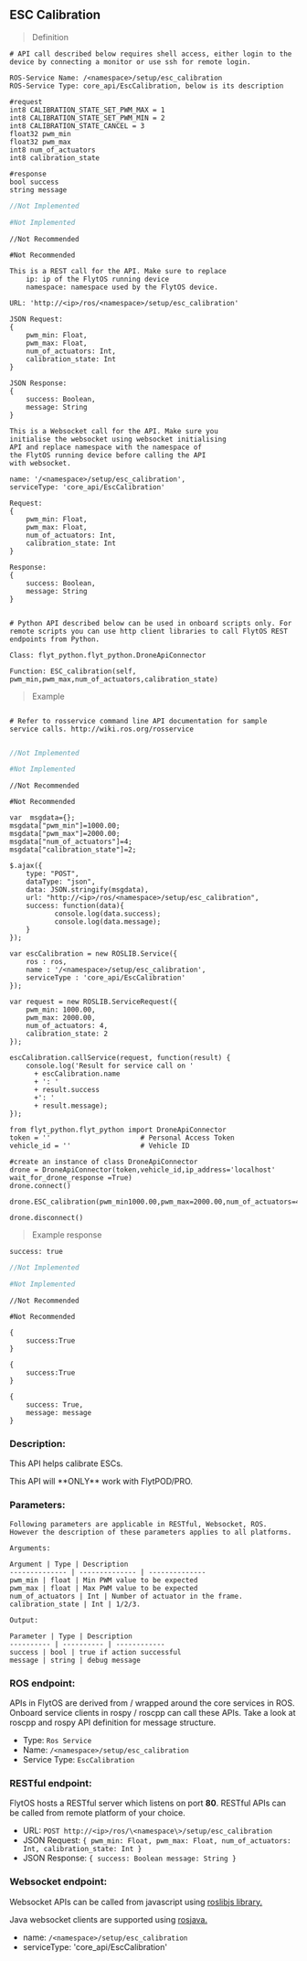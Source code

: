 ## ESC Calibration

> Definition

```shell
# API call described below requires shell access, either login to the device by connecting a monitor or use ssh for remote login.

ROS-Service Name: /<namespace>/setup/esc_calibration
ROS-Service Type: core_api/EscCalibration, below is its description

#request
int8 CALIBRATION_STATE_SET_PWM_MAX = 1
int8 CALIBRATION_STATE_SET_PWM_MIN = 2
int8 CALIBRATION_STATE_CANCEL = 3
float32 pwm_min
float32 pwm_max
int8 num_of_actuators
int8 calibration_state
    
#response
bool success
string message
```

```cpp
//Not Implemented
```

```python
#Not Implemented
```

```cpp--ros
//Not Recommended
```

```python--ros
#Not Recommended
```

```javascript--REST
This is a REST call for the API. Make sure to replace 
    ip: ip of the FlytOS running device
    namespace: namespace used by the FlytOS device.

URL: 'http://<ip>/ros/<namespace>/setup/esc_calibration'

JSON Request:
{
    pwm_min: Float,
    pwm_max: Float,
    num_of_actuators: Int,
    calibration_state: Int
}

JSON Response:
{
    success: Boolean,
    message: String
}

```

```javascript--Websocket
This is a Websocket call for the API. Make sure you 
initialise the websocket using websocket initialising 
API and replace namespace with the namespace of 
the FlytOS running device before calling the API 
with websocket.

name: '/<namespace>/setup/esc_calibration',
serviceType: 'core_api/EscCalibration'

Request:
{
    pwm_min: Float,
    pwm_max: Float,
    num_of_actuators: Int,
    calibration_state: Int
}

Response:
{
    success: Boolean,
    message: String
}

```
```python--flyt_python

# Python API described below can be used in onboard scripts only. For remote scripts you can use http client libraries to call FlytOS REST endpoints from Python.

Class: flyt_python.flyt_python.DroneApiConnector

Function: ESC_calibration(self, pwm_min,pwm_max,num_of_actuators,calibration_state)

```

> Example

```shell

# Refer to rosservice command line API documentation for sample service calls. http://wiki.ros.org/rosservice
    
```

```cpp
//Not Implemented
```

```python
#Not Implemented
```

```cpp--ros
//Not Recommended
```

```python--ros
#Not Recommended
```

```javascript--REST
var  msgdata={};
msgdata["pwm_min"]=1000.00;
msgdata["pwm_max"]=2000.00;
msgdata["num_of_actuators"]=4;
msgdata["calibration_state"]=2;

$.ajax({
    type: "POST",
    dataType: "json",
    data: JSON.stringify(msgdata),
    url: "http://<ip>/ros/<namespace>/setup/esc_calibration",  
    success: function(data){
           console.log(data.success);
           console.log(data.message);
    }
});

```

```javascript--Websocket
var escCalibration = new ROSLIB.Service({
    ros : ros,
    name : '/<namespace>/setup/esc_calibration',
    serviceType : 'core_api/EscCalibration'
});

var request = new ROSLIB.ServiceRequest({
    pwm_min: 1000.00,
    pwm_max: 2000.00,
    num_of_actuators: 4,
    calibration_state: 2
});

escCalibration.callService(request, function(result) {
    console.log('Result for service call on '
      + escCalibration.name
      + ': '
      + result.success
      +': '
      + result.message);
});
```

```python--flyt_python 
from flyt_python.flyt_python import DroneApiConnector
token = ''                      # Personal Access Token
vehicle_id = ''                 # Vehicle ID

#create an instance of class DroneApiConnector
drone = DroneApiConnector(token,vehicle_id,ip_address='localhost' wait_for_drone_response =True)
drone.connect()
    
drone.ESC_calibration(pwm_min1000.00,pwm_max=2000.00,num_of_actuators=4,calibration_state=2)

drone.disconnect()
```


> Example response

```shell
success: true
```

```cpp
//Not Implemented
```

```python
#Not Implemented
```

```cpp--ros
//Not Recommended
```

```python--ros
#Not Recommended
```

```javascript--REST
{
    success:True
}

```

```javascript--Websocket
{
    success:True
}

```

```python--flyt_python
{
    success: True, 
    message: message
}
```
### Description:

This API helps calibrate ESCs.

<aside class="warning">
    This API will **ONLY** work with FlytPOD/PRO.
</aside>

### Parameters:
    
    Following parameters are applicable in RESTful, Websocket, ROS. However the description of these parameters applies to all platforms. 
    
    Arguments:
    
    Argument | Type | Description
    -------------- | -------------- | --------------
    pwm_min | float | Min PWM value to be expected
    pwm_max | float | Max PWM value to be expected
    num_of_actuators | Int | Number of actuator in the frame.
    calibration_state | Int | 1/2/3.
    
    Output:
    
    Parameter | Type | Description
    ---------- | ---------- | ------------
    success | bool | true if action successful
    message | string | debug message

### ROS endpoint:

APIs in FlytOS are derived from / wrapped around the core services in ROS. Onboard service clients in rospy / roscpp can call these APIs. Take a look at roscpp and rospy API definition for message structure. 

* Type: `Ros Service`
* Name: `/<namespace>/setup/esc_calibration`
* Service Type: `EscCalibration`

### RESTful endpoint:

FlytOS hosts a RESTful server which listens on port **80**. RESTful APIs can be called from remote platform of your choice.

* URL: `POST http://<ip>/ros/\<namespace\>/setup/esc_calibration`
* JSON Request:
`{
    pwm_min: Float,
    pwm_max: Float,
    num_of_actuators: Int,
    calibration_state: Int
}`
* JSON Response:
`{
    success: Boolean
    message: String
}`

### Websocket endpoint:

Websocket APIs can be called from javascript using  [roslibjs library.](https://github.com/RobotWebTools/roslibjs) 

Java websocket clients are supported using [rosjava.](http://wiki.ros.org/rosjava)

* name: `/<namespace>/setup/esc_calibration`
* serviceType: 'core_api/EscCalibration'